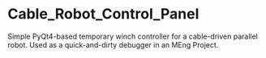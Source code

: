 # Cable_Robot_Control_Panel
Simple PyQt4-based temporary winch controller for a cable-driven parallel robot. Used as a quick-and-dirty debugger in an MEng Project.
